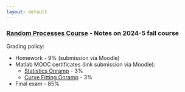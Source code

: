 ```yaml
---
layout: default
---
```


### [Random Processes Course](/teaching/rp/) - Notes on 2024-5 fall course
Grading policy:
* Homework - 9% (submission via Moodle)
* Matlab MOOC certificates (link submission via Moodle):
    * [Statistics Onramp](https://matlabacademy.mathworks.com/details/statistics-onramp/orst) - 3%
    * [Curve Fitting Onramp](https://matlabacademy.mathworks.com/details/curve-fitting-onramp/orcf) - 3%
* Final exam - 85%